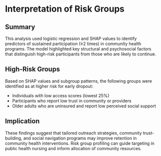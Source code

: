 # Interpretation of Risk Groups

## Summary
This analysis used logistic regression and SHAP values to identify predictors of sustained participation (≥2 times) in community health programs. The model highlighted key structural and psychosocial factors that distinguish high-risk participants from those who are likely to continue.

## High-Risk Groups
Based on SHAP values and subgroup patterns, the following groups were identified as at higher risk for early dropout:

- Individuals with low access scores (lowest 25%)
- Participants who report low trust in community or providers
- Older adults who are uninsured and report low perceived social support

## Implication
These findings suggest that tailored outreach strategies, community trust-building, and social navigation programs may improve retention in community health interventions. Risk group profiling can guide targeting in public health nursing and inform allocation of community resources.
